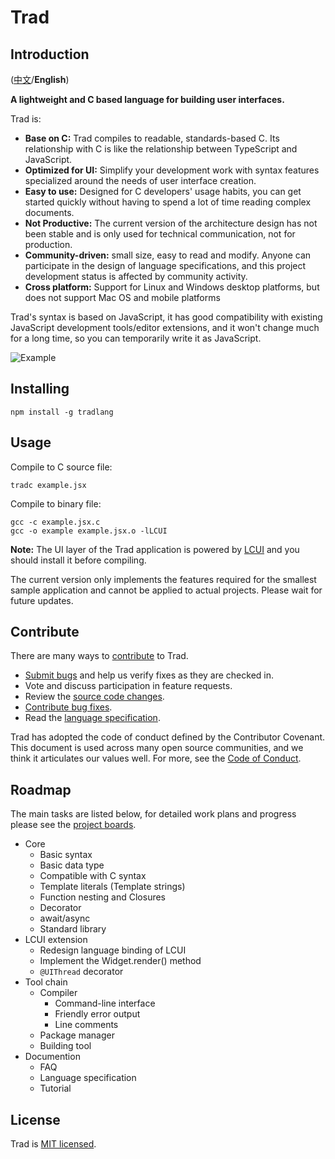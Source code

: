 # Trad

## Introduction

([中文](README.zh-cn.md)/**English**)

**A lightweight and C based language for building user interfaces.**

Trad is:

- **Base on C:** Trad compiles to readable, standards-based C. Its relationship with C is like the relationship between TypeScript and JavaScript.
- **Optimized for UI:** Simplify your development work with syntax features specialized around the needs of user interface creation.
- **Easy to use:** Designed for C developers' usage habits, you can get started quickly without having to spend a lot of time reading complex documents.
- **Not Productive:** The current version of the architecture design has not been stable and is only used for technical communication, not for production.
- **Community-driven:** small size, easy to read and modify. Anyone can participate in the design of language specifications, and this project development status is affected by community activity.
- **Cross platform:** Support for Linux and Windows desktop platforms, but does not support Mac OS and mobile platforms

Trad's syntax is based on JavaScript, it has good compatibility with existing JavaScript development tools/editor extensions, and it won't change much for a long time, so you can temporarily write it as JavaScript.

![Example](images/example.gif)

## Installing

    npm install -g tradlang

## Usage

Compile to C source file:

    tradc example.jsx

Compile to binary file:

    gcc -c example.jsx.c
    gcc -o example example.jsx.o -lLCUI

**Note:** The UI layer of the Trad application is powered by [LCUI](https://github.com/lc-soft/LCUI) and you should install it before compiling.

The current version only implements the features required for the smallest sample application and cannot be applied to actual projects. Please wait for future updates.

## Contribute

There are many ways to [contribute](CONTRIBUTING.md) to Trad.

- [Submit bugs](https://github.com/lc-soft/trad/issues) and help us verify fixes as they are checked in.
- Vote and discuss participation in feature requests.
- Review the [source code changes](https://github.com/lc-soft/trad/pulls).
- [Contribute bug fixes](CONTRIBUTING.md).
- Read the [language specification](docs/README.md).

 Trad has adopted the code of conduct defined by the Contributor Covenant. This document is used across many open source communities, and we think it articulates our values well. For more, see the [Code of Conduct](CODE_OF_CONDUCT.md).

## Roadmap

The main tasks are listed below, for detailed work plans and progress please see the [project boards](https://github.com/lc-soft/trad/projects).

- Core
  - Basic syntax
  - Basic data type
  - Compatible with C syntax
  - Template literals (Template strings)
  - Function nesting and Closures
  - Decorator
  - await/async
  - Standard library
- LCUI extension
  - Redesign language binding of LCUI
  - Implement the Widget.render() method
  - `@UIThread` decorator
- Tool chain
  - Compiler
    - Command-line interface
    - Friendly error output
    - Line comments
  - Package manager
  - Building tool
- Documention
  - FAQ
  - Language specification
  - Tutorial

## License

Trad is [MIT licensed](LICENSE).
